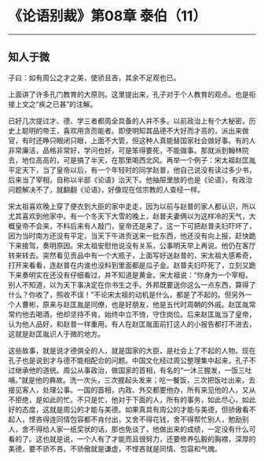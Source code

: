 # 《论语别裁》第08章 泰伯（11）

------

## 知人于微

子曰：如有周公之才之美，使骄且吝，其余不足观也已。

上面讲了许多孔门教育的大原则。这里提出来，孔子对于个人教育的观点。也是衔接上文之“疾之已甚”的注解。

已好几次提过才、德、学三者都周全具备的人并不多。以前政治上有个大秘密，历史上聪明的帝王，喜欢用贪而能者。即使明知其品德不大好而才高的，派出来做官，有时还睁只眼闭只眼，上面不大管，但这种人真能替国家社会做好事。有的人非常廉洁，品格非常好，学问也好，可是笨得要死，不能做事。那就派到翰林院去，地位高高的，可是搞了半天，在那里喝西北风。再举一个例子：宋太祖赵匡胤平定天下，当了皇帝以后，有一个年轻时的同学赵普，他自己说没有读过多少书，后来当了宰相，自称以半部《论语》治天下。他抽屉里放的也是《论语》，有政治问题解决不了，就翻翻《论语》，好像现在信宗教的人查经一样。

宋太祖喜欢晚上穿了便衣到大臣的家中走走，因为以前与赵普的家人都认识，所以尤其喜欢到他家中。有一个冬天下大雪的晚上，赵普夫妻俩以为这样冷的天气，大概皇帝不会来，不料后来有人敲门，皇帝还是来了。这一下可把赵普夫妇吓坏了，因为当时南方还没有平定，当天下午进贡送来一批东西，他还没有向上报，赶快跪下来接驾，奏明原因。宋太祖安慰他说没有关系，公事明天早上再说。他仍在客厅转来转去。突然看见贡品中有一个大瓶子，上面写好送赵普的，宋太祖大感希奇，打开来看看，连赵普在内谁也没料到里面都是瓜子金。赵普夫妇吓死了，立刻又跪下来奏明实在还没有仔细看过，并不知道是黄金。宋太祖说：“你身为一个宰相，别人不知道，以为天下事决定在你书生之手。外邦既要送你这么一点东西，算得了什么？你收了，照收不误！”不论宋太祖的动机是什么，都是了不起的。但另外一个人曹彬，原来与赵匡胤是同僚，也是好朋友，他是五代时周朝的外戚。赵匡胤常常约他去喝酒，他却坚持不肯，始终中立不倚，守住岗位。后来赵匡胤当了皇帝，认为他人品好，和赵普一样重用。有人在赵匡胤面前打这人的小报告都打不进去，这就是赵匡胤识人于微的地方。

这些故事，就是说才德俱全的人，就是国家的大臣，是社会上了不起的人物。现在孔子也是说到才与德不能相配合的问题。中国文化经过周公整理集中起来，孔子不过继承他的道统。周公从事政治，做国家的首相，有名的“一沐三握发，一饭三吐哺。”就是他的典故。洗一次头，三次握起头发来；吃一餐饭，三次把饭吐出来，去接见客人，处理公事。一国的首相，内政、外交都要他办，所有来见他的人，又从不拒绝，是如此的忙。不只是忙，他对于下面的人，所有的事务，如此尽心，如此好的态度，这就是周公的才能与美德。如果真具有周公的才能与美德，但骄傲看不起人，悭吝得连同情包容都不肯付出，又舍不得花钱，舍不得帮忙别人，勉励别人，舍不得给人家一纸奖状的话，那也免谈了，他做出来的成绩，一定没有什么可看的了。这也就是说，一个人有了才能而且很努力，还要修养弘毅的胸襟，深厚的美德，要不骄不吝。不骄傲就是谦虚，不悭吝就是同情、包容和气魄。
